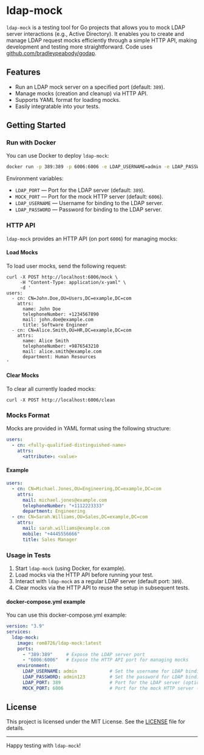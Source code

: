 # ldap-mock

`ldap-mock` is a testing tool for Go projects that allows you to mock LDAP server interactions (e.g., Active Directory).
It enables you to create and manage LDAP request mocks efficiently through a simple HTTP API, making development and testing more straightforward.
Code uses [github.com/bradleypeabody/godap](github.com/bradleypeabody/godap).

## Features
- Run an LDAP mock server on a specified port (default: `389`).
- Manage mocks (creation and cleanup) via HTTP API.
- Supports YAML format for loading mocks.
- Easily integratable into your tests.

## Getting Started

### Run with Docker
You can use Docker to deploy `ldap-mock`:

```sh
docker run -p 389:389 -p 6006:6006 -e LDAP_USERNAME=admin -e LDAP_PASSWORD=admin123 rom8726/ldap-mock:latest
```

Environment variables:
- `LDAP_PORT` — Port for the LDAP server (default: `389`).
- `MOCK_PORT` — Port for the mock HTTP server (default: `6006`).
- `LDAP_USERNAME` — Username for binding to the LDAP server.
- `LDAP_PASSWORD` — Password for binding to the LDAP server.

### HTTP API
`ldap-mock` provides an HTTP API (on port `6006`) for managing mocks:

#### Load Mocks
To load user mocks, send the following request:

```shell
curl -X POST http://localhost:6006/mock \
     -H "Content-Type: application/x-yaml" \
     -d '
users:
  - cn: CN=John.Doe,OU=Users,DC=example,DC=com
    attrs:
      name: John Doe
      telephoneNumber: +1234567890
      mail: john.doe@example.com
      title: Software Engineer
  - cn: CN=Alice.Smith,OU=HR,DC=example,DC=com
    attrs:
      name: Alice Smith
      telephoneNumber: +9876543210
      mail: alice.smith@example.com
      department: Human Resources
'
```

#### Clear Mocks
To clear all currently loaded mocks:

```shell
curl -X POST http://localhost:6006/clean
```


### Mocks Format
Mocks are provided in YAML format using the following structure:

```yaml
users:
  - cn: <fully-qualified-distinguished-name>
    attrs:
      <attribute>: <value>
```

#### Example
```yaml
users:
  - cn: CN=Michael.Jones,OU=Engineering,DC=example,DC=com
    attrs:
      mail: michael.jones@example.com
      telephoneNumber: "+1112223333"
      department: Engineering
  - cn: CN=Sarah.Williams,OU=Sales,DC=example,DC=com
    attrs:
      mail: sarah.williams@example.com
      mobile: "+4445556666"
      title: Sales Manager
```

### Usage in Tests
1. Start `ldap-mock` (using Docker, for example).
2. Load mocks via the HTTP API before running your test.
3. Interact with `ldap-mock` as a regular LDAP server (default port: `389`).
4. Clear mocks via the HTTP API to reuse the setup in subsequent tests.

#### docker-compose.yml example
You can use this docker-compose.yml example:

```yaml
version: "3.9"
services:
  ldap-mock:
    image: rom8726/ldap-mock:latest
    ports:
      - "389:389"     # Expose the LDAP server port
      - "6006:6006"   # Expose the HTTP API port for managing mocks
    environment:
      LDAP_USERNAME: admin            # Set the username for LDAP binding
      LDAP_PASSWORD: admin123         # Set the password for LDAP binding
      LDAP_PORT: 389                  # Port for the LDAP server (optional, default is 389)
      MOCK_PORT: 6006                 # Port for the mock HTTP server (optional, default is 6006)
```

## License
This project is licensed under the MIT License. See the [LICENSE](LICENSE) file for details.

---

Happy testing with `ldap-mock`!
